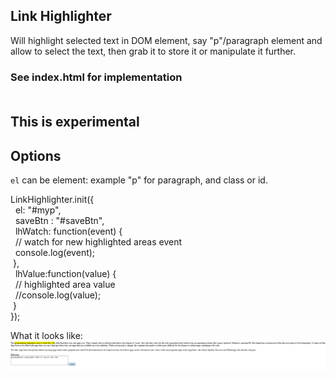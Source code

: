 ## Link Highlighter
Will highlight selected text in DOM element, say "p"/paragraph element and allow to select the text, then grab it to store it or manipulate it further.<br />
### See index.html for implementation<br /><br />

## This is experimental<br />
## Options<br />

`el` can be element: example "p" for paragraph, and class or id.

LinkHighlighter.init({<br />
&nbsp;&nbsp;el: "#myp",<br />
&nbsp;&nbsp;saveBtn : "#saveBtn",<br />
&nbsp;&nbsp;lhWatch: function(event) {<br />
&nbsp;&nbsp;// watch for new highlighted areas event<br />
&nbsp;&nbsp;console.log(event);<br />
&nbsp;},<br />
&nbsp;&nbsp;lhValue:function(value) {<br />
&nbsp;&nbsp;// highlighted area value<br />
&nbsp;&nbsp;//console.log(value);<br />
&nbsp;}<br />
});<br />

What it looks like:
![Alt text](/screenshots/highlighterJS-01.PNG?raw=true "")
